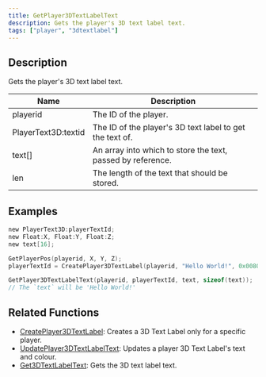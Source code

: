 ```yaml
---
title: GetPlayer3DTextLabelText
description: Gets the player's 3D text label text.
tags: ["player", "3dtextlabel"]
---
```


<VersionWarn version='omp v1.1.0.2612' />

## Description

Gets the player's 3D text label text.

| Name      | Description                                                               |
| --------- | ------------------------------------------------------------------------- |
| playerid | The ID of the player.  |
| PlayerText3D:textid | The ID of the player's 3D text label to get the text of. |
| text[] | An array into which to store the text, passed by reference. |
| len | The length of the text that should be stored. |

## Examples

```c
new PlayerText3D:playerTextId;
new Float:X, Float:Y, Float:Z;
new text[16];

GetPlayerPos(playerid, X, Y, Z);
playerTextId = CreatePlayer3DTextLabel(playerid, "Hello World!", 0x008080FF, X, Y, Z, 40.0);

GetPlayer3DTextLabelText(playerid, playerTextId, text, sizeof(text));
// The `text` will be 'Hello World!'
```

## Related Functions

- [CreatePlayer3DTextLabel](CreatePlayer3DTextLabel): Creates a 3D Text Label only for a specific player.
- [UpdatePlayer3DTextLabelText](UpdatePlayer3DTextLabelText): Updates a player 3D Text Label's text and colour.
- [Get3DTextLabelText](Get3DTextLabelText): Gets the 3D text label text.
